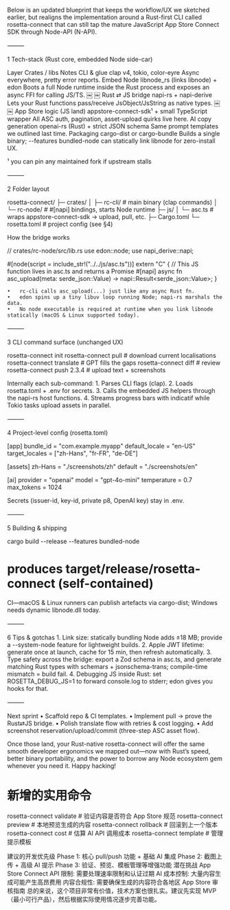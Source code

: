 Below is an updated blueprint that keeps the workflow/UX we sketched earlier, but realigns the implementation around a Rust-first CLI called rosetta-connect that can still tap the mature JavaScript App Store Connect SDK through Node-API (N-API).

⸻

1  Tech-stack (Rust core, embedded Node side-car)

Layer	Crates / libs	Notes
CLI & glue	clap v4, tokio, color-eyre	Async everywhere, pretty error reports.
Embed Node	libnode_rs (links libnode) + edon	Boots a full Node runtime inside the Rust process and exposes an async FFI for calling JS/TS.  ￼ ￼
Rust ⇄ JS bridge	napi-rs + napi-derive	Lets your Rust functions pass/receive JsObject/JsString as native types.  ￼ ￼
App Store logic (JS land)	appstore-connect-sdk¹ + small TypeScript wrapper	All ASC auth, pagination, asset-upload quirks live here.
AI copy generation	openai-rs (Rust) + strict JSON schema	Same prompt templates we outlined last time.
Packaging	cargo-dist or cargo-bundle	Builds a single binary; --features bundled-node can statically link libnode for zero-install UX.

¹ you can pin any maintained fork if upstream stalls

⸻

2  Folder layout

rosetta-connect/
├─ crates/
│  ├─ rc-cli/          # main binary (clap commands)
│  └─ rc-node/         # #[napi] bindings, starts Node runtime
├─ js/
│  └─ asc.ts           # wraps appstore-connect-sdk → upload, pull, etc.
├─ Cargo.toml
└─ rosetta.toml        # project config (see §4)

How the bridge works

// crates/rc-node/src/lib.rs
use edon::node;
use napi_derive::napi;

#[node(script = include_str!("../../js/asc.ts"))]
extern "C" {
  // This JS function lives in asc.ts and returns a Promise
  #[napi]
  async fn asc_upload(meta: serde_json::Value) -> napi::Result<serde_json::Value>;
}

	•	rc-cli calls asc_upload(...) just like any async Rust fn.
	•	edon spins up a tiny libuv loop running Node; napi-rs marshals the data.
	•	No node executable is required at runtime when you link libnode statically (macOS & Linux supported today).  ￼

⸻

3  CLI command surface (unchanged UX)

rosetta-connect init
rosetta-connect pull        # download current localisations
rosetta-connect translate   # GPT fills the gaps
rosetta-connect diff        # review
rosetta-connect push 2.3.4  # upload text + screenshots

Internally each sub-command:
	1.	Parses CLI flags (clap).
	2.	Loads rosetta.toml + .env for secrets.
	3.	Calls the embedded JS helpers through the napi-rs host functions.
	4.	Streams progress bars with indicatif while Tokio tasks upload assets in parallel.

⸻

4  Project-level config (rosetta.toml)

[app]
bundle_id      = "com.example.myapp"
default_locale = "en-US"
target_locales = ["zh-Hans", "fr-FR", "de-DE"]

[assets]
zh-Hans = "./screenshots/zh"
default = "./screenshots/en"

[ai]
provider     = "openai"
model        = "gpt-4o-mini"
temperature  = 0.7
max_tokens   = 1024

Secrets (issuer-id, key-id, private p8, OpenAI key) stay in .env.

⸻

5  Building & shipping

cargo build --release --features bundled-node
# produces target/release/rosetta-connect (self-contained)

CI—macOS & Linux runners can publish artefacts via cargo-dist; Windows needs dynamic libnode.dll today.

⸻

6  Tips & gotchas
	1.	Link size: statically bundling Node adds ±18 MB; provide a --system-node feature for lightweight builds.
	2.	Apple JWT lifetime: generate once at launch, cache for 15 min, then refresh automatically.
	3.	Type safety across the bridge: export a Zod schema in asc.ts, and generate matching Rust types with schemars + jsonschema-trans; compile-time mismatch = build fail.
	4.	Debugging JS inside Rust: set ROSETTA_DEBUG_JS=1 to forward console.log to stderr; edon gives you hooks for that.

⸻

Next sprint
	•	Scaffold repo & CI templates.
	•	Implement pull → prove the Rust⇄JS bridge.
	•	Polish translate flow with retries & cost logging.
	•	Add screenshot reservation/upload/commit (three-step ASC asset flow).

Once those land, your Rust-native rosetta-connect will offer the same smooth developer ergonomics we mapped out—now with Rust’s speed, better binary portability, and the power to borrow any Node ecosystem gem whenever you need it. Happy hacking!

# 新增的实用命令
rosetta-connect validate     # 验证内容是否符合 App Store 规范
rosetta-connect preview      # 本地预览生成的内容
rosetta-connect rollback     # 回滚到上一个版本
rosetta-connect cost         # 估算 AI API 调用成本
rosetta-connect template     # 管理提示模板


建议的开发优先级
Phase 1: 核心 pull/push 功能 + 基础 AI 集成
Phase 2: 截图上传 + 高级 AI 提示
Phase 3: 验证、预览、模板管理等增强功能
潜在挑战
App Store Connect API 限制: 需要处理速率限制和认证过期
AI 成本控制: 大量内容生成可能产生高昂费用
内容合规性: 需要确保生成的内容符合各地区 App Store 审核指南
总的来说，这个项目非常有价值，技术方案也很扎实。建议先实现 MVP（最小可行产品），然后根据实际使用情况逐步完善功能。